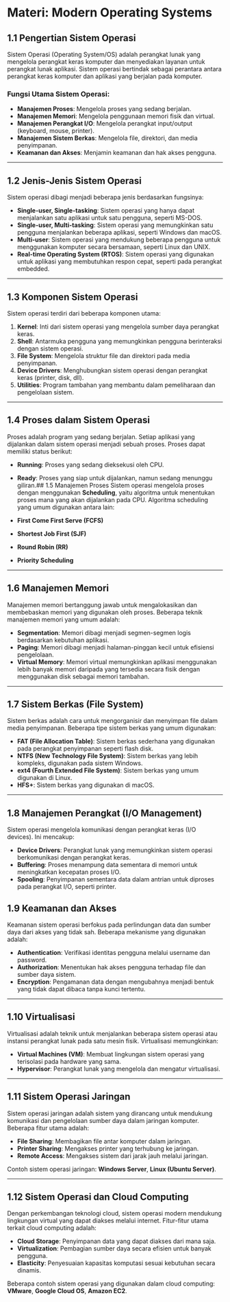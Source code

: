 # Materi: Modern Operating Systems

## 1.1 Pengertian Sistem Operasi
Sistem Operasi (Operating System/OS) adalah perangkat lunak yang mengelola perangkat keras komputer dan menyediakan layanan untuk perangkat lunak aplikasi. Sistem operasi bertindak sebagai perantara antara perangkat keras komputer dan aplikasi yang berjalan pada komputer.

### Fungsi Utama Sistem Operasi:
- **Manajemen Proses**: Mengelola proses yang sedang berjalan.
- **Manajemen Memori**: Mengelola penggunaan memori fisik dan virtual.
- **Manajemen Perangkat I/O**: Mengelola perangkat input/output (keyboard, mouse, printer).
- **Manajemen Sistem Berkas**: Mengelola file, direktori, dan media penyimpanan.
- **Keamanan dan Akses**: Menjamin keamanan dan hak akses pengguna.

---

## 1.2 Jenis-Jenis Sistem Operasi
Sistem operasi dibagi menjadi beberapa jenis berdasarkan fungsinya:

- **Single-user, Single-tasking**: Sistem operasi yang hanya dapat menjalankan satu aplikasi untuk satu pengguna, seperti MS-DOS.
- **Single-user, Multi-tasking**: Sistem operasi yang memungkinkan satu pengguna menjalankan beberapa aplikasi, seperti Windows dan macOS.
- **Multi-user**: Sistem operasi yang mendukung beberapa pengguna untuk menggunakan komputer secara bersamaan, seperti Linux dan UNIX.
- **Real-time Operating System (RTOS)**: Sistem operasi yang digunakan untuk aplikasi yang membutuhkan respon cepat, seperti pada perangkat embedded.

---

## 1.3 Komponen Sistem Operasi
Sistem operasi terdiri dari beberapa komponen utama:

1. **Kernel**: Inti dari sistem operasi yang mengelola sumber daya perangkat keras.
2. **Shell**: Antarmuka pengguna yang memungkinkan pengguna berinteraksi dengan sistem operasi.
3. **File System**: Mengelola struktur file dan direktori pada media penyimpanan.
4. **Device Drivers**: Menghubungkan sistem operasi dengan perangkat keras (printer, disk, dll).
5. **Utilities**: Program tambahan yang membantu dalam pemeliharaan dan pengelolaan sistem.

---

## 1.4 Proses dalam Sistem Operasi
Proses adalah program yang sedang berjalan. Setiap aplikasi yang dijalankan dalam sistem operasi menjadi sebuah proses. Proses dapat memiliki status berikut:

- **Running**: Proses yang sedang dieksekusi oleh CPU.
- **Ready**: Proses yang siap untuk dijalankan, namun sedang menunggu giliran.## 1.5 Manajemen Proses
Sistem operasi mengelola proses dengan menggunakan **Scheduling**, yaitu algoritma untuk menentukan proses mana yang akan dijalankan pada CPU. Algoritma scheduling yang umum digunakan antara lain:

- **First Come First Serve (FCFS)**
- **Shortest Job First (SJF)**
- **Round Robin (RR)**
- **Priority Scheduling**

---

## 1.6 Manajemen Memori
Manajemen memori bertanggung jawab untuk mengalokasikan dan membebaskan memori yang digunakan oleh proses. Beberapa teknik manajemen memori yang umum adalah:

- **Segmentation**: Memori dibagi menjadi segmen-segmen logis berdasarkan kebutuhan aplikasi.
- **Paging**: Memori dibagi menjadi halaman-pinggan kecil untuk efisiensi pengelolaan.
- **Virtual Memory**: Memori virtual memungkinkan aplikasi menggunakan lebih banyak memori daripada yang tersedia secara fisik dengan menggunakan disk sebagai memori tambahan.

---

## 1.7 Sistem Berkas (File System)
Sistem berkas adalah cara untuk mengorganisir dan menyimpan file dalam media penyimpanan. Beberapa tipe sistem berkas yang umum digunakan:

- **FAT (File Allocation Table)**: Sistem berkas sederhana yang digunakan pada perangkat penyimpanan seperti flash disk.
- **NTFS (New Technology File System)**: Sistem berkas yang lebih kompleks, digunakan pada sistem Windows.
- **ext4 (Fourth Extended File System)**: Sistem berkas yang umum digunakan di Linux.
- **HFS+**: Sistem berkas yang digunakan di macOS.

---

## 1.8 Manajemen Perangkat (I/O Management)
Sistem operasi mengelola komunikasi dengan perangkat keras (I/O devices). Ini mencakup:

- **Device Drivers**: Perangkat lunak yang memungkinkan sistem operasi berkomunikasi dengan perangkat keras.
- **Buffering**: Proses menampung data sementara di memori untuk meningkatkan kecepatan proses I/O.
- **Spooling**: Penyimpanan sementara data dalam antrian untuk diproses pada perangkat I/O, seperti printer.
## 1.9 Keamanan dan Akses
Keamanan sistem operasi berfokus pada perlindungan data dan sumber daya dari akses yang tidak sah. Beberapa mekanisme yang digunakan adalah:

- **Authentication**: Verifikasi identitas pengguna melalui username dan password.
- **Authorization**: Menentukan hak akses pengguna terhadap file dan sumber daya sistem.
- **Encryption**: Pengamanan data dengan mengubahnya menjadi bentuk yang tidak dapat dibaca tanpa kunci tertentu.

---

## 1.10 Virtualisasi
Virtualisasi adalah teknik untuk menjalankan beberapa sistem operasi atau instansi perangkat lunak pada satu mesin fisik. Virtualisasi memungkinkan:

- **Virtual Machines (VM)**: Membuat lingkungan sistem operasi yang terisolasi pada hardware yang sama.
- **Hypervisor**: Perangkat lunak yang mengelola dan mengatur virtualisasi.

---

## 1.11 Sistem Operasi Jaringan
Sistem operasi jaringan adalah sistem yang dirancang untuk mendukung komunikasi dan pengelolaan sumber daya dalam jaringan komputer. Beberapa fitur utama adalah:

- **File Sharing**: Membagikan file antar komputer dalam jaringan.
- **Printer Sharing**: Mengakses printer yang terhubung ke jaringan.
- **Remote Access**: Mengakses sistem dari jarak jauh melalui jaringan.

Contoh sistem operasi jaringan: **Windows Server**, **Linux (Ubuntu Server)**.

---

## 1.12 Sistem Operasi dan Cloud Computing
Dengan perkembangan teknologi cloud, sistem operasi modern mendukung lingkungan virtual yang dapat diakses melalui internet. Fitur-fitur utama terkait cloud computing adalah:

- **Cloud Storage**: Penyimpanan data yang dapat diakses dari mana saja.
- **Virtualization**: Pembagian sumber daya secara efisien untuk banyak pengguna.
- **Elasticity**: Penyesuaian kapasitas komputasi sesuai kebutuhan secara dinamis.

Beberapa contoh sistem operasi yang digunakan dalam cloud computing: **VMware**, **Google Cloud OS**, **Amazon EC2**.
